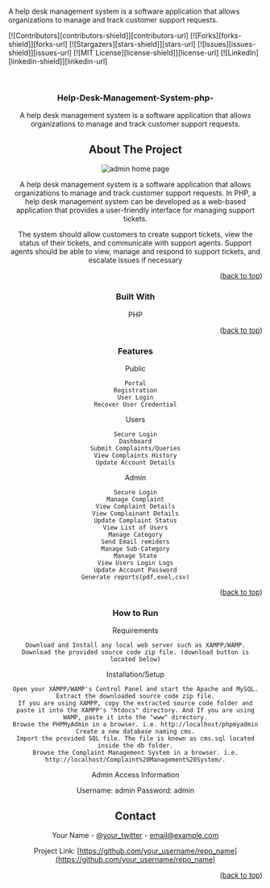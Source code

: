 #
A help desk management system is a software application that allows organizations to manage and track customer support requests. 






[![Contributors][contributors-shield]][contributors-url]
[![Forks][forks-shield]][forks-url]
[![Stargazers][stars-shield]][stars-url]
[![Issues][issues-shield]][issues-url]
[![MIT License][license-shield]][license-url]
[![LinkedIn][linkedin-shield]][linkedin-url]



<!-- PROJECT LOGO -->
<br />
<div align="center">
 
  </a>

  <h3 align="center"> Help-Desk-Management-System-php-</h3>

  <p align="center">
   A help desk management system is a software application that allows organizations to manage and track customer support requests. 


   <br />
  




<!-- ABOUT THE PROJECT -->
## About The Project

 ![admin home page](https://user-images.githubusercontent.com/81653537/227630481-fe4466f6-dafe-4947-8644-bd182f155718.jpg)

A help desk management system is a software application that allows organizations to manage and track customer support requests. In PHP, a help desk management system can be developed as a web-based application that provides a user-friendly interface for managing support tickets.

The system should allow customers to create support tickets, view the status of their tickets, and communicate with support agents. Support agents should be able to view, manage and respond to support tickets, and escalate issues if necessary

<p align="right">(<a href="#readme-top">back to top</a>)</p>



### Built With

PHP 

<p align="right">(<a href="#readme-top">back to top</a>)</p>

### Features
Public

    Portal
    Registration
    User Login
    Recover User Credential

Users

    Secure Login
    Dashboard
    Submit Complaints/Queries
    View Complaints History
    Update Account Details

Admin

    Secure Login
    Manage Complaint
    View Complaint Details
    View Complainant Details
    Update Complaint Status
    View List of Users
    Manage Category
    Send Email remiders
    Manage Sub-Category
    Manage State
    View Users Login Logs
    Update Account Password
    Generate reports(pdf,exel,csv)

<p align="right">(<a href="#readme-top">back to top</a>)</p>

### How to Run

Requirements

    Download and Install any local web server such as XAMPP/WAMP.
    Download the provided source code zip file. (download button is located below)

Installation/Setup

    Open your XAMPP/WAMP's Control Panel and start the Apache and MySQL.
    Extract the downloaded source code zip file.
    If you are using XAMPP, copy the extracted source code folder and paste it into the XAMPP's "htdocs" directory. And If you are using WAMP, paste it into the "www" directory.
    Browse the PHPMyAdmin in a browser. i.e. http://localhost/phpmyadmin
    Create a new database naming cms.
    Import the provided SQL file. The file is known as cms.sql located inside the db folder.
    Browse the Complaint Management System in a browser. i.e. http://localhost/Complaint%20Management%20System/.

Admin Access Information

Username: admin
Password: admin
<!-- CONTACT -->
## Contact

Your Name - [@your_twitter](https://twitter.com/your_username) - email@example.com

Project Link: [https://github.com/your_username/repo_name](https://github.com/your_username/repo_name)

<p align="right">(<a href="#readme-top">back to top</a>)</p>





